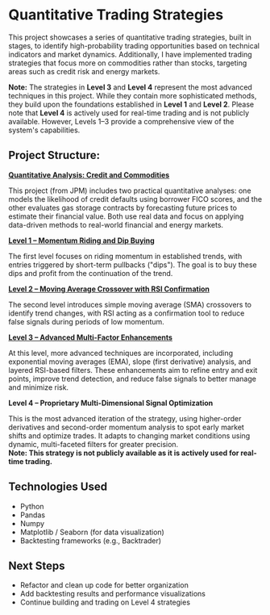 # Quantitative Trading Strategies

This project showcases a series of quantitative trading strategies, built in stages, to identify high-probability trading opportunities based on technical indicators and market dynamics. Additionally, I have implemented trading strategies that focus more on commodities rather than stocks, targeting areas such as credit risk and energy markets.

**Note:** The strategies in **Level 3** and **Level 4** represent the most advanced techniques in this project. While they contain more sophisticated methods, they build upon the foundations established in **Level 1** and **Level 2**. Please note that **Level 4** is actively used for real-time trading and is not publicly available. However, Levels 1–3 provide a comprehensive view of the system's capabilities.

## Project Structure:

**[Quantitative Analysis: Credit and Commodities](notebooks/credit_risk_and_gas_forecasting/README.md)** 

This project (from JPM) includes two practical quantitative analyses: one models the likelihood of credit defaults using borrower FICO scores, and the other evaluates gas storage contracts by forecasting future prices to estimate their financial value. Both use real data and focus on applying data-driven methods to real-world financial and energy markets.

**[Level 1 – Momentum Riding and Dip Buying](notebooks/Level_1_Momentum_Dip_Buying.ipynb)** 

The first level focuses on riding momentum in established trends, with entries triggered by short-term pullbacks ("dips"). The goal is to buy these dips and profit from the continuation of the trend.

**[Level 2 – Moving Average Crossover with RSI Confirmation](notebooks/Level_2_MA_Crossover_RSI.ipynb)** 

The second level introduces simple moving average (SMA) crossovers to identify trend changes, with RSI acting as a confirmation tool to reduce false signals during periods of low momentum.

**[Level 3 – Advanced Multi-Factor Enhancements](notebooks/Level_3_Advanced_Multi_Factor.ipynb)** 

At this level, more advanced techniques are incorporated, including exponential moving averages (EMA), slope (first derivative) analysis, and layered RSI-based filters. These enhancements aim to refine entry and exit points, improve trend detection, and reduce false signals to better manage and minimize risk.

**Level 4 – Proprietary Multi-Dimensional Signal Optimization**

This is the most advanced iteration of the strategy, using higher-order derivatives and second-order momentum analysis to spot early market shifts and optimize trades. It adapts to changing market conditions using dynamic, multi-faceted filters for greater precision.          
**Note: This strategy is not publicly available as it is actively used for real-time trading.**


## Technologies Used

- Python
- Pandas
- Numpy
- Matplotlib / Seaborn (for data visualization)
- Backtesting frameworks (e.g., Backtrader)

## Next Steps

- Refactor and clean up code for better organization
- Add backtesting results and performance visualizations
- Continue building and trading on Level 4 strategies
